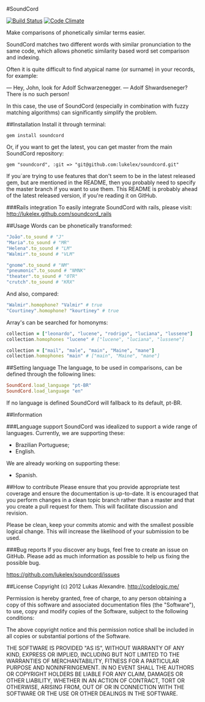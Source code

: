 #SoundCord

[![Build Status](https://secure.travis-ci.org/lukelex/soundcord.png)](http://travis-ci.org/lukelex/soundcord) [![Code Climate](https://codeclimate.com/github/lukelex/soundcord.png)](https://codeclimate.com/github/lukelex/soundcord)

Make comparisons of phonetically similar terms easier.

SoundCord matches two different words with similar pronunciation to the same code, which allows phonetic similarity based word set comparison and indexing.

Often it is quite difficult to find atypical name (or surname) in your records, for example:

— Hey, John, look for Adolf Schwarzenegger.
— Adolf Shwardseneger? There is no such person!

In this case, the use of SoundCord (especially in combination with fuzzy matching algorithms) can significantly simplify the problem.

##Installation
Install it through terminal:

`gem install soundcord`

Or, if you want to get the latest, you can get master from the main SoundCord repository:

`gem "soundcord", :git => "git@github.com:lukelex/soundcord.git"`

If you`are trying to use features that don't seem to be in the latest released gem, but are mentioned in the README, then you probably need to specify the master branch if you want to use them. This README is probably ahead of the latest released version, if you're reading it on GitHub.

###Rails integration
To easily integrate SoundCord with rails, please visit: http://lukelex.github.com/soundcord_rails

##Usage
Words can be phonetically transformed:

```ruby
"João".to_sound # "J"
"Maria".to_sound # "MR"
"Helena".to_sound # "LM"
"Walmir".to_sound # "VLM"

"gnome".to_sound # "NM"
"pneumonic".to_sound # "NMNK"
"theater".to_sound # "0TR"
"crutch".to_sound # "KRX"
```

And also, compared:

```ruby
"Walmir".homophone? "Valmir" # true
"Courtiney".homophone? "kourtiney" # true
```

Array's can be searched for homonyms:

```ruby
collection = ["leonardo", "lucene", "rodrigo", "luciana", "lussene"]
collection.homophones "lucene" # ["lucene", "luciana", "lussene"]

collection = ["mail", "male", "main", "Maine", "mane"]
collection.homophones "main" # ["main", "Maine", "mane"]
```

##Setting language
The language, to be used in comparisons, can be defined through the following lines:

```ruby
SoundCord.load_language "pt-BR"
SoundCord.load_language "en"
```

If no language is defined SoundCord will fallback to its default, pt-BR.

##Information

###Language support
SoundCord was idealized to support a wide range of languages. Currently, we are supporting these:

* Brazilian Portuguese;
* English.

We are already working on supporting these:

* Spanish.

##How to contribute
Please ensure that you provide appropriate test coverage and ensure the documentation is up-to-date. It is encouraged that you perform changes in a clean topic branch rather than a master and that you create a pull request for them. This will facilitate discussion and revision.

Please be clean, keep your commits atomic and with the smallest possible logical change. This will increase the likelihood of your submission to be used.

###Bug reports
If you discover any bugs, feel free to create an issue on GitHub. Please add as much information as possible to help us fixing the possible bug.

https://github.com/lukelex/soundcord/issues

##License
Copyright (c) 2012 Lukas Alexandre. http://codelogic.me/

Permission is hereby granted, free of charge, to any person obtaining
a copy of this software and associated documentation files (the
"Software"), to use, copy and modify copies of the Software, subject
to the following conditions:

The above copyright notice and this permission notice shall be
included in all copies or substantial portions of the Software.

THE SOFTWARE IS PROVIDED "AS IS", WITHOUT WARRANTY OF ANY KIND,
EXPRESS OR IMPLIED, INCLUDING BUT NOT LIMITED TO THE WARRANTIES OF
MERCHANTABILITY, FITNESS FOR A PARTICULAR PURPOSE AND
NONINFRINGEMENT. IN NO EVENT SHALL THE AUTHORS OR COPYRIGHT HOLDERS BE
LIABLE FOR ANY CLAIM, DAMAGES OR OTHER LIABILITY, WHETHER IN AN ACTION
OF CONTRACT, TORT OR OTHERWISE, ARISING FROM, OUT OF OR IN CONNECTION
WITH THE SOFTWARE OR THE USE OR OTHER DEALINGS IN THE SOFTWARE.
